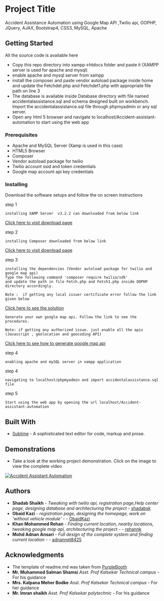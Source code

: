 # Project Title
Accident Assistance Automation using Google Map API ,Twilio api, OOPHP, JQuery, AJAX, Bootstrap4, CSS3, MySQL, Apache

## Getting Started
All the source code is available here
* Copy this repo directory into xampp->htdocs folder and paste it (XAMPP server is used for apache and mysql)
* enable apache and mysql server from xampp
* install the composer and paste vendor autoload package inside home and update the Fetchdet.php and Fetchdet1.php with appropriate file path on line 3
* The database is available inside Database directory with file named accidentalassistance.sql and schema designed built on workbench. Import the accidentalassistance.sql file through phpmyadmin or any sql server.
* Open any html 5 browser and navigate to localhost/Accident-assistant-automation to start using the web app


### Prerequisites

* Apache and MySQL Server (Xamp is used in this case)
* HTML5 Browser
* Composer
* Vendor autoload package for twilio
* Twilio account ssid and token credentials
* Google map account api key credentials

### Installing

Download the software setups and follow the on screen instructions

step 1

```
installing XAMP Server  v3.2.2 can downloaded from below link
```
[Click here to visit download page](https://sourceforge.net/projects/xampp/files/XAMPP%20Windows/5.6.21/)

step 2

```
installing Composer downloaded from below link
```
[Click here to visit download page](https://getcomposer.org/download/)

step 3

```
installing the dependencies (Vendor autoload package for twilio and google map api)
Type the following command 'composer require twilio/sdk'
and update the path in file Fetch.php and Fetch1.php inside OOPHP directory accordingly.

Note :  if getting any local issuer certificate error follow the link given below
```
[Click here to see the solution](https://support.twilio.com/hc/en-us/articles/360007853433-Troubleshooting-Certificate-Errors-from-the-Twilio-REST-API)

```
Generate your own google map api. Follow the link to see the procedures.

Note: if getting any authorized issue. just enable all the apis (Javascript , geolocation and geocoding API)
```
[Click here to see how to generate google map api](https://developers.google.com/maps/documentation/javascript/get-api-key)


step 4

```
enabling apache and mySQL server in xampp application
```

step 4
```
navigating to localhost/phpmyadmin and import accidentalassistance.sql file
```

step 5
```
Start using the web app by opening the url localhost/Accident-assistant-automation
```

## Built With

* [Sublime](https://www.sublimetext.com/3) - A sophisticated text editor for code, markup and prose. 


## Demonstrations

* Take a look at the working project demonstration. Click on the image to view the complete video


[![Accident Assistant Automation](https://i.ytimg.com/vi/nSgaNTfH9Iw/maxresdefault.jpg)](https://youtu.be/nSgaNTfH9Iw)


## Authors

* **Shadab Shaikh** - *Tweaking with twilio api, registration page,Help center page, designing database and architecturing the project*  - [shadabsk](https://github.com/shadabsk)
* **Obaid Kazi** - *registration page, designing the homepage, work on 'without vehicle module'* -  	- [ObaidKazi](https://github.com/ObaidKazi)
* **Khan Mohammed Rehan** - *Finding current location, nearby locations, tweaking google map api, architecturing the project* -  	- [rehannk](https://github.com/rehannk)
* **Mohd Adnan Ansari** - *Full design of the complete system and finding current location* -  	- [adnannet8425](https://github.com/adnannet8425)


## Acknowledgments

* The template of readme.md was taken from [PurpleBooth](https://github.com/PurpleBooth)
* **Mr. Muhammed Salman Shamsi** *Asst. Prof Kalsekar Technical campus* - For his guidance
* **Mrs. Kalpana Meher Bodke** *Asst. Prof Kalsekar Technical campus*  - For her guidance
* **Mr. Imran shaikh** *Asst. Prof Kalsekar polytechnic* - For his guidance